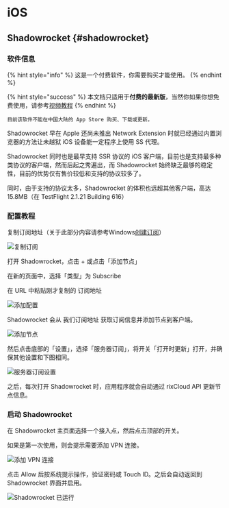 # iOS

## Shadowrocket {#shadowrocket}

### 软件信息

{% hint style="info" %}
这是一个付费软件，你需要购买才能使用。
{% endhint %}

{% hint style="success" %}
本文档只适用于**付费的最新版**，当然你如果你想免费使用，请参考[视频教程](https://baidot.cn/jc/)
{% endhint %}

`目前该软件不能在中国大陆的 App Store 购买、下载或更新。`

Shadowrocket 早在 Apple 还尚未推出 Network Extension 时就已经通过内置浏览器的方法让未越狱 iOS 设备能一定程序上使用 SS 代理。

Shadowrocket 同时也是最早支持 SSR 协议的 iOS 客户端，目前也是支持最多种类协议的客户端，然而后起之秀遍出，而 Shadowrocket 始终缺乏最够的稳定性，目前的优势仅有售价较低和支持的协议较多了。

同时，由于支持的协议太多，Shadowrocket 的体积也远超其他客户端，高达 15.8MB（在 TestFlight 2.1.21 Building 616）

### 配置教程

复制订阅地址（关于此部分内容请参考Windows[创建订阅](https://doc.biwcloud.com/windows#chuang-jian-ding-yue-lian-jie)）

![&#x590D;&#x5236;&#x8BA2;&#x9605;](.gitbook/assets/image%20%289%29.png)

打开 Shadowrocket，点击 + 或点击「添加节点」

在新的页面中，选择「类型」为 Subscribe

在 URL 中粘贴刚才复制的 订阅地址

![&#x6DFB;&#x52A0;&#x914D;&#x7F6E;](.gitbook/assets/image%20%2818%29.png)

Shadowrocket 会从 我们订阅地址 获取订阅信息并添加节点到客户端。

![&#x6DFB;&#x52A0;&#x8282;&#x70B9;](.gitbook/assets/image%20%282%29.png)

然后点击底部的「设置」，选择「服务器订阅」，将开关「打开时更新」打开，并确保其他设置和下图相同。

![&#x670D;&#x52A1;&#x5668;&#x8BA2;&#x9605;&#x8BBE;&#x7F6E;](https://rixcloud-1255365801.file.myqcloud.com/image/9ab0p.jpg)

之后，每次打开 Shadowrocket 时，应用程序就会自动通过 rixCloud API 更新节点信息。

### 启动 Shadowrocket

在 Shadowrocket 主页面选择一个接入点，然后点击顶部的开关。

如果是第一次使用，则会提示需要添加 VPN 连接。

![&#x6DFB;&#x52A0; VPN &#x8FDE;&#x63A5;](https://rixcloud-1255365801.file.myqcloud.com/image/4rd8k.jpg)

点击 Allow 后按系统提示操作，验证密码或 Touch ID。之后会自动返回到 Shadowrocket 界面并启用。

![Shadowrocket &#x5DF2;&#x8FD0;&#x884C;](https://rixcloud-1255365801.file.myqcloud.com/image/pe5iq.jpg)

